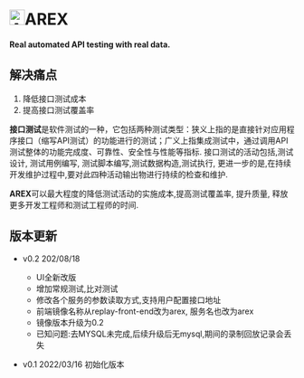 # <img src="https://avatars.githubusercontent.com/u/103105168?s=200&v=4" alt="Arex Icon" width="27" height=""/>AREX  
**Real automated API testing with real data.**   

## 解决痛点  
1. 降低接口测试成本
2. 提高接口测试覆盖率  

**接口测试**是软件测试的一种，它包括两种测试类型：狭义上指的是直接针对应用程序接口（缩写API测试）的功能进行的测试；广义上指集成测试中，通过调用API测试整体的功能完成度、可靠性、安全性与性能等指标. 接口测试的活动包括,测试设计, 测试用例编写, 测试脚本编写,测试数据构造,测试执行, 更进一步的是,在持续开发维护过程中,要对此四种活动输出物进行持续的检查和维护. 
  
**AREX**可以最大程度的降低测试活动的实施成本,提高测试覆盖率, 提升质量, 释放更多开发工程师和测试工程师的时间.
  
## 版本更新
* v0.2 202/08/18
    * UI全新改版
    * 增加常规测试,比对测试
    * 修改各个服务的参数读取方式,支持用户配置接口地址
    * 前端镜像名称从replay-front-end改为arex, 服务名也改为arex
    * 镜像版本升级为0.2
    * 已知问题:去MYSQL未完成,后续升级后无mysql,期间的录制回放记录会丢失

* v0.1 2022/03/16 初始化版本